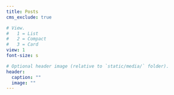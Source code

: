 ```yaml
---
title: Posts
cms_exclude: true

# View.
#   1 = List
#   2 = Compact
#   3 = Card
view: 1
font-size: s

# Optional header image (relative to `static/media/` folder).
header:
  caption: ""
  image: ""
---
```

